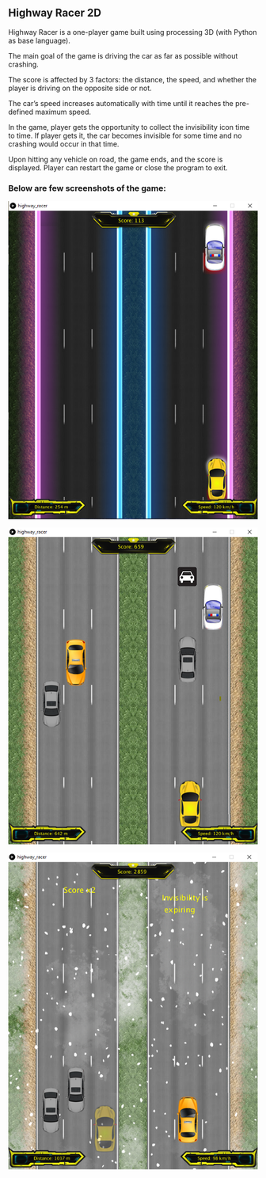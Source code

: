 ## Highway Racer 2D

Highway Racer is a one-player game built using processing 3D (with Python as base language).

The main goal of the game is driving the car as far as possible without crashing.

The score is affected by 3 factors: the distance, the speed, and whether the player is driving on the opposite side or not.

The car’s speed increases automatically with time until it reaches the pre-defined maximum speed.

In the game, player gets the opportunity to collect the invisibility icon time to time. If player gets it, the car becomes invisible for some time and no crashing would occur in that time. 

Upon hitting any vehicle on road, the game ends, and the score is displayed. Player can restart the game or close the program to exit.


### Below are few screenshots of the game:

![Photograph](https://github.com/ehtishamoas/Processing-3-and-Arduino-Projects/blob/main/Highway%20Racer%202D/Screenshot%20nightmode.png)

![Photograph](https://github.com/ehtishamoas/Processing-3-and-Arduino-Projects/blob/main/Highway%20Racer%202D/Screenshot%20daymode.png)

![Photograph](https://github.com/ehtishamoas/Processing-3-and-Arduino-Projects/blob/main/Highway%20Racer%202D/Screenshot%20snowmode.png)
